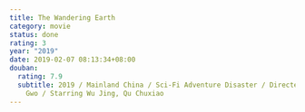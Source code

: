 ```yaml
---
title: The Wandering Earth
category: movie
status: done
rating: 3
year: "2019"
date: 2019-02-07 08:13:34+08:00
douban:
  rating: 7.9
  subtitle: 2019 / Mainland China / Sci-Fi Adventure Disaster / Directed by Frant
    Gwo / Starring Wu Jing, Qu Chuxiao
---
```



